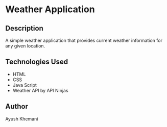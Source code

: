 # Weather Application

## Description
A simple weather application that provides current weather information for any given location.

## Technologies Used
- HTML
- CSS
- Java Script
- Weather API by API Ninjas

## Author
Ayush Khemani
